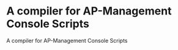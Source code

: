 A compiler for AP-Management Console Scripts
============================================

A compiler for AP-Management Console Scripts
